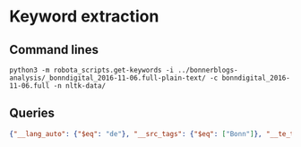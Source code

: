 # Keyword extraction

## Command lines

```shell
python3 -m robota_scripts.get-keywords -i ../bonnerblogs-analysis/_bonndigital_2016-11-06.full-plain-text/ -c bonndigital_2016-11-06.full -n nltk-data/
```

## Queries

```json
{"__lang_auto": {"$eq": "de"}, "__src_tags": {"$eq": ["Bonn"]}, "__te_tokencount": {"$gt": 500}}
```
